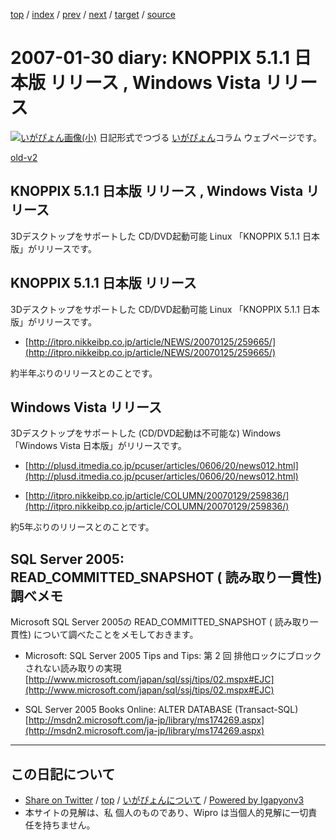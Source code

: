 [top](../index.html) 
 / [index](index.html) 
 / [prev](ig070128.html) 
 / [next](ig070209.html) 
 / [target](http://www.igapyon.jp/igapyon/diary/2007/ig070130.html) 
 / [source](https://github.com/igapyon/diary/blob/master/2007/ig070130.src.md) 

2007-01-30 diary: KNOPPIX 5.1.1 日本版 リリース , Windows Vista リリース
=====================================================================================================
[![いがぴょん画像(小)](http://www.igapyon.jp/igapyon/diary/images/iga200306s.jpg "いがぴょん")](http://www.igapyon.jp/igapyon/diary/memo/memoigapyon.html) 日記形式でつづる [いがぴょん](http://www.igapyon.jp/igapyon/diary/memo/memoigapyon.html)コラム ウェブページです。

[old-v2](ig070130-orig.html)

## KNOPPIX 5.1.1 日本版 リリース , Windows Vista リリース

3Dデスクトップをサポートした CD/DVD起動可能 Linux 「KNOPPIX 5.1.1 日本版」がリリースです。


## KNOPPIX 5.1.1 日本版 リリース

3Dデスクトップをサポートした CD/DVD起動可能 Linux 「KNOPPIX 5.1.1 日本版」がリリースです。

* [http://itpro.nikkeibp.co.jp/article/NEWS/20070125/259665/](http://itpro.nikkeibp.co.jp/article/NEWS/20070125/259665/)

約半年ぶりのリリースとのことです。

## Windows Vista リリース

3Dデスクトップをサポートした (CD/DVD起動は不可能な) Windows 「Windows Vista 日本版」がリリースです。

* [http://plusd.itmedia.co.jp/pcuser/articles/0606/20/news012.html](http://plusd.itmedia.co.jp/pcuser/articles/0606/20/news012.html)
  
* [http://itpro.nikkeibp.co.jp/article/COLUMN/20070129/259836/](http://itpro.nikkeibp.co.jp/article/COLUMN/20070129/259836/)

約5年ぶりのリリースとのことです。

## SQL Server 2005: READ_COMMITTED_SNAPSHOT ( 読み取り一貫性) 調べメモ

Microsoft SQL Server 2005の READ_COMMITTED_SNAPSHOT ( 読み取り一貫性) について調べたことをメモしておきます。

* Microsoft: SQL Server 2005 Tips and Tips: 第 2 回 排他ロックにブロックされない読み取りの実現
  [http://www.microsoft.com/japan/sql/ssj/tips/02.mspx#EJC](http://www.microsoft.com/japan/sql/ssj/tips/02.mspx#EJC)
  
* SQL Server 2005 Books Online: ALTER DATABASE (Transact-SQL)
  [http://msdn2.microsoft.com/ja-jp/library/ms174269.aspx](http://msdn2.microsoft.com/ja-jp/library/ms174269.aspx)


----------------------------------------------------------------------------------------------------

## この日記について

* [Share on Twitter](https://twitter.com/intent/tweet?hashtags=igapyon%2Cdiary%2C%E3%81%84%E3%81%8C%E3%81%B4%E3%82%87%E3%82%93&text=KNOPPIX+5.1.1+%E6%97%A5%E6%9C%AC%E7%89%88+%E3%83%AA%E3%83%AA%E3%83%BC%E3%82%B9+%2C+Windows+Vista+%E3%83%AA%E3%83%AA%E3%83%BC%E3%82%B9&url=http%3A%2F%2Fwww.igapyon.jp%2Figapyon%2Fdiary%2F2007%2Fig070130.html) / [top](../index.html) / [いがぴょんについて](http://www.igapyon.jp/igapyon/diary/memo/memoigapyon.html) / [Powered by Igapyonv3](https://github.com/igapyon/igapyonv3)
* 本サイトの見解は、私 個人のものであり、Wipro は当個人的見解に一切責任を持ちません。 
